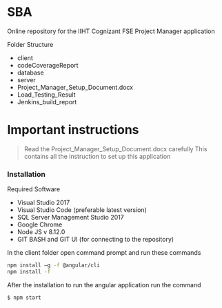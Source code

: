 # SBA

Online repository for the IIHT Cognizant FSE Project Manager application

Folder Structure
  - client
  - codeCoverageReport
  - database
  - server
  - Project_Manager_Setup_Document.docx
  - Load_Testing_Result
  - Jenkins_build_report

# Important instructions

> Read the Project_Manager_Setup_Document.docx carefully
> This contains all the instruction to set up this application



### Installation

Required Software
- Visual Studio 2017
- Visual Studio Code (preferable latest version)
- SQL Server Management Studio 2017
- Google Chrome
- Node JS v 8.12.0
- GIT BASH and GIT UI (for connecting to the repository)

In the client folder open command prompt and run these commands

```sh
npm install –g -f @angular/cli
npm install -f
```

After the installation to run the angular application run the command

```
$ npm start
```
